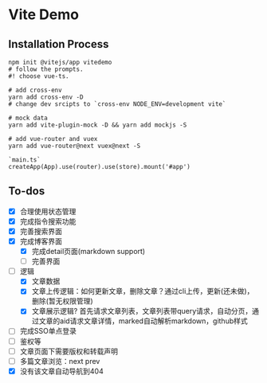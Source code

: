 # Vite Demo

## Installation Process

```shell
npm init @vitejs/app vitedemo
# follow the prompts.
#! choose vue-ts.

# add cross-env
yarn add cross-env -D 
# change dev srcipts to `cross-env NODE_ENV=development vite`

# mock data
yarn add vite-plugin-mock -D && yarn add mockjs -S

# add vue-router and vuex
yarn add vue-router@next vuex@next -S

`main.ts`
createApp(App).use(router).use(store).mount('#app')
```

## To-dos
- [x] 合理使用状态管理
- [x] 完成指令搜索功能
- [x] 完善搜索界面
- [x] 完成博客界面
  - [x] 完成detail页面(markdown support)
  - [ ] 完善界面
- [ ] 逻辑
  - [x] 文章数据
  - [x] 文章上传逻辑：如何更新文章，删除文章？通过cli上传，更新(还未做)，删除(暂无权限管理)
  - [x] 文章展示逻辑? 首先请求文章列表，文章列表带query请求，自动分页，通过文章的aid请求文章详情，marked自动解析markdown，github样式 
- [ ] 完成SSO单点登录
- [ ] 鉴权等
- [ ] 文章页面下需要版权和转载声明
- [ ] 多篇文章浏览：next prev
- [x] 没有该文章自动导航到404